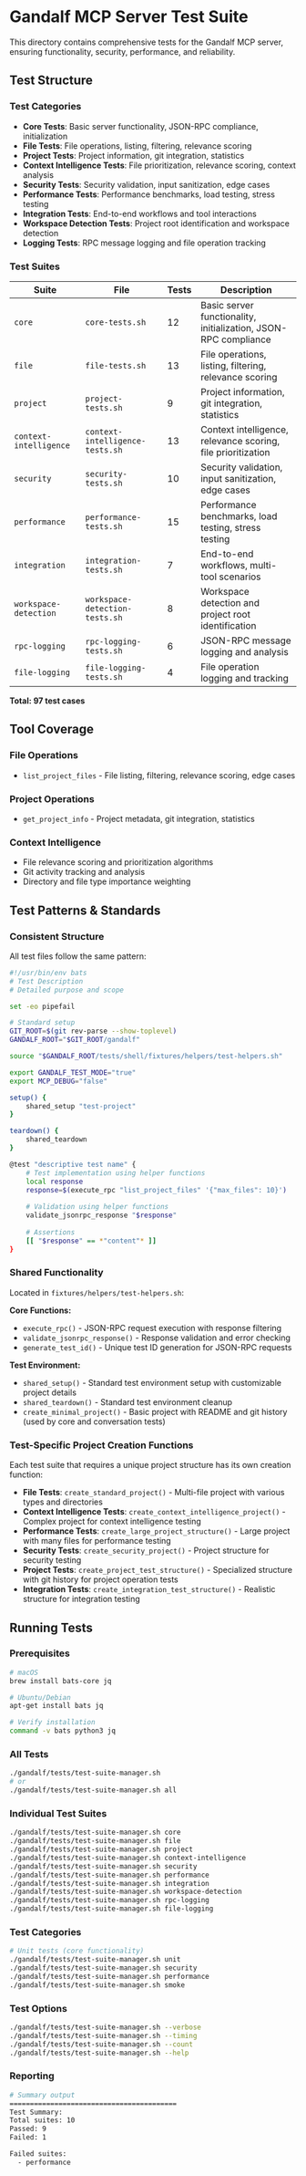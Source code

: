 # Gandalf MCP Server Test Suite

This directory contains comprehensive tests for the Gandalf MCP server, ensuring functionality, security, performance, and reliability.

## Test Structure

### Test Categories

- **Core Tests**: Basic server functionality, JSON-RPC compliance, initialization
- **File Tests**: File operations, listing, filtering, relevance scoring  
- **Project Tests**: Project information, git integration, statistics
- **Context Intelligence Tests**: File prioritization, relevance scoring, context analysis
- **Security Tests**: Security validation, input sanitization, edge cases
- **Performance Tests**: Performance benchmarks, load testing, stress testing
- **Integration Tests**: End-to-end workflows and tool interactions
- **Workspace Detection Tests**: Project root identification and workspace detection
- **Logging Tests**: RPC message logging and file operation tracking

### Test Suites

| Suite                  | File                            | Tests | Description                                                     |
| ---------------------- | ------------------------------- | ----- | --------------------------------------------------------------- |
| `core`                 | `core-tests.sh`                 | 12    | Basic server functionality, initialization, JSON-RPC compliance |
| `file`                 | `file-tests.sh`                 | 13    | File operations, listing, filtering, relevance scoring          |
| `project`              | `project-tests.sh`              | 9     | Project information, git integration, statistics                |
| `context-intelligence` | `context-intelligence-tests.sh` | 13    | Context intelligence, relevance scoring, file prioritization    |
| `security`             | `security-tests.sh`             | 10    | Security validation, input sanitization, edge cases             |
| `performance`          | `performance-tests.sh`          | 15    | Performance benchmarks, load testing, stress testing            |
| `integration`          | `integration-tests.sh`          | 7     | End-to-end workflows, multi-tool scenarios                      |
| `workspace-detection`  | `workspace-detection-tests.sh`  | 8     | Workspace detection and project root identification             |
| `rpc-logging`          | `rpc-logging-tests.sh`          | 6     | JSON-RPC message logging and analysis                           |
| `file-logging`         | `file-logging-tests.sh`         | 4     | File operation logging and tracking                             |

**Total: 97 test cases**

## Tool Coverage

### File Operations

- `list_project_files` - File listing, filtering, relevance scoring, edge cases

### Project Operations

- `get_project_info` - Project metadata, git integration, statistics

### Context Intelligence

- File relevance scoring and prioritization algorithms
- Git activity tracking and analysis
- Directory and file type importance weighting

## Test Patterns & Standards

### Consistent Structure

All test files follow the same pattern:

```bash
#!/usr/bin/env bats
# Test Description
# Detailed purpose and scope

set -eo pipefail

# Standard setup
GIT_ROOT=$(git rev-parse --show-toplevel)
GANDALF_ROOT="$GIT_ROOT/gandalf"

source "$GANDALF_ROOT/tests/shell/fixtures/helpers/test-helpers.sh"

export GANDALF_TEST_MODE="true"
export MCP_DEBUG="false"

setup() {
    shared_setup "test-project"
}

teardown() {
    shared_teardown
}

@test "descriptive test name" {
    # Test implementation using helper functions
    local response
    response=$(execute_rpc "list_project_files" '{"max_files": 10}')
    
    # Validation using helper functions
    validate_jsonrpc_response "$response"
    
    # Assertions
    [[ "$response" == *"content"* ]]
}
```

### Shared Functionality

Located in `fixtures/helpers/test-helpers.sh`:

**Core Functions:**

- `execute_rpc()` - JSON-RPC request execution with response filtering
- `validate_jsonrpc_response()` - Response validation and error checking
- `generate_test_id()` - Unique test ID generation for JSON-RPC requests

**Test Environment:**

- `shared_setup()` - Standard test environment setup with customizable project details
- `shared_teardown()` - Standard test environment cleanup
- `create_minimal_project()` - Basic project with README and git history (used by core and conversation tests)

### Test-Specific Project Creation Functions

Each test suite that requires a unique project structure has its own creation function:

- **File Tests**: `create_standard_project()` - Multi-file project with various types and directories
- **Context Intelligence Tests**: `create_context_intelligence_project()` - Complex project for context intelligence testing
- **Performance Tests**: `create_large_project_structure()` - Large project with many files for performance testing
- **Security Tests**: `create_security_project()` - Project structure for security testing
- **Project Tests**: `create_project_test_structure()` - Specialized structure with git history for project operation tests
- **Integration Tests**: `create_integration_test_structure()` - Realistic structure for integration testing

## Running Tests

### Prerequisites

```bash
# macOS
brew install bats-core jq

# Ubuntu/Debian
apt-get install bats jq

# Verify installation
command -v bats python3 jq
```

### All Tests

```bash
./gandalf/tests/test-suite-manager.sh
# or
./gandalf/tests/test-suite-manager.sh all
```

### Individual Test Suites

```bash
./gandalf/tests/test-suite-manager.sh core
./gandalf/tests/test-suite-manager.sh file
./gandalf/tests/test-suite-manager.sh project
./gandalf/tests/test-suite-manager.sh context-intelligence
./gandalf/tests/test-suite-manager.sh security
./gandalf/tests/test-suite-manager.sh performance
./gandalf/tests/test-suite-manager.sh integration
./gandalf/tests/test-suite-manager.sh workspace-detection
./gandalf/tests/test-suite-manager.sh rpc-logging
./gandalf/tests/test-suite-manager.sh file-logging
```

### Test Categories

```bash
# Unit tests (core functionality)
./gandalf/tests/test-suite-manager.sh unit
./gandalf/tests/test-suite-manager.sh security
./gandalf/tests/test-suite-manager.sh performance
./gandalf/tests/test-suite-manager.sh smoke
```

### Test Options

```bash
./gandalf/tests/test-suite-manager.sh --verbose
./gandalf/tests/test-suite-manager.sh --timing
./gandalf/tests/test-suite-manager.sh --count
./gandalf/tests/test-suite-manager.sh --help
```

### Reporting

```bash
# Summary output
=========================================
Test Summary:
Total suites: 10
Passed: 9
Failed: 1

Failed suites:
  - performance
```
